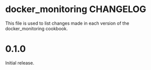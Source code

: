 # docker_monitoring CHANGELOG

This file is used to list changes made in each version of the docker_monitoring cookbook.

# 0.1.0

Initial release.

